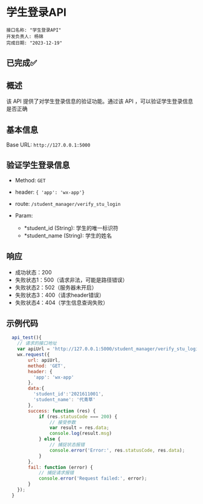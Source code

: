 # 学生登录API

```
接口名称: "学生登录API"
开发负责人: 杨锦
完成日期: "2023-12-19"
```

## **已完成**✅

## 概述

该 API 提供了对学生登录信息的验证功能。通过该 API ，可以验证学生登录信息是否正确

## 基本信息

Base URL: `http://127.0.0.1:5000`

## 验证学生登录信息

- Method: `GET`

- header: `{ 'app': 'wx-app'}`

- route: `/student_manager/verify_stu_login`

- Param:
  - *student_id (String): 学生的唯一标识符
  - *student_name (String): 学生的姓名



## 响应

- 成功状态：200
- 失败状态1：500（请求非法，可能是路径错误）
- 失败状态2：502（服务器未开启）
- 失败状态3：400（请求header错误）
- 失败状态4：404（学生信息查询失败）

## 示例代码

```Javascript
  api_test(){
    // 请求的接口地址
    var apiUrl = 'http://127.0.0.1:5000/student_manager/verify_stu_login'; 
    wx.request({
        url: apiUrl,
        method: 'GET',
        header: {
          'app': 'wx-app'
        },
        data:{
          'student_id':'2021611001',
          'student_name': '代青草' 
        },
        success: function (res) {
            if (res.statusCode === 200) {
                // 接受参数
                var result = res.data;
                console.log(result.msg)
            } else {
                // 捕捉状态报错
                console.error('Error:', res.statusCode, res.data);
            }
        },
        fail: function (error) {
            // 捕捉请求报错
            console.error('Request failed:', error);
        }
    });
  }
```